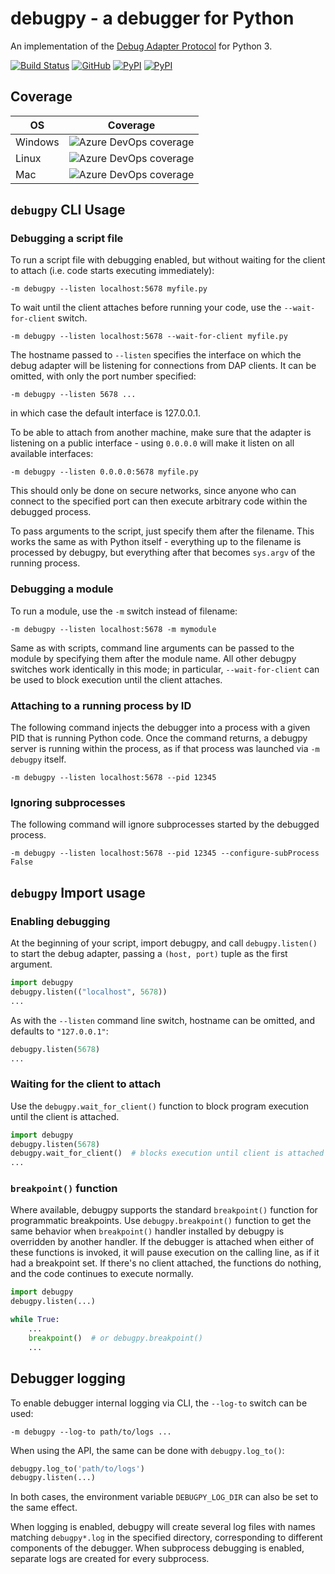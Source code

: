 # debugpy - a debugger for Python

An implementation of the [Debug Adapter Protocol](https://microsoft.github.io/debug-adapter-protocol/) for Python 3.

[![Build Status](https://dev.azure.com/debugpy/debugpy/_apis/build/status/debugpy-test-automation?branchName=main)](https://dev.azure.com/debugpy/debugpy/_build/latest?definitionId=1&branchName=main)
[![GitHub](https://img.shields.io/badge/license-MIT-brightgreen.svg)](https://raw.githubusercontent.com/microsoft/debugpy/main/LICENSE)
[![PyPI](https://img.shields.io/pypi/v/debugpy.svg)](https://pypi.org/project/debugpy/)
[![PyPI](https://img.shields.io/pypi/pyversions/debugpy.svg)](https://pypi.org/project/debugpy/)

## Coverage

| OS | Coverage |
|---|---|
| Windows | ![Azure DevOps coverage](https://img.shields.io/azure-devops/coverage/debugpy/debugpy/2) |
| Linux | ![Azure DevOps coverage](https://img.shields.io/azure-devops/coverage/debugpy/debugpy/3) |
| Mac | ![Azure DevOps coverage](https://img.shields.io/azure-devops/coverage/debugpy/debugpy/4) |

## `debugpy` CLI Usage

### Debugging a script file

To run a script file with debugging enabled, but without waiting for the client to attach (i.e. code starts executing immediately):

```console
-m debugpy --listen localhost:5678 myfile.py
```

To wait until the client attaches before running your code, use the `--wait-for-client` switch.

```console
-m debugpy --listen localhost:5678 --wait-for-client myfile.py
```

The hostname passed to `--listen` specifies the interface on which the debug adapter will be listening for connections from DAP clients. It can be omitted, with only the port number specified:

```console
-m debugpy --listen 5678 ...
```

in which case the default interface is 127.0.0.1.

To be able to attach from another machine, make sure that the adapter is listening on a public interface - using `0.0.0.0` will make it listen on all available interfaces:

```console
-m debugpy --listen 0.0.0.0:5678 myfile.py
```

This should only be done on secure networks, since anyone who can connect to the specified port can then execute arbitrary code within the debugged process.

To pass arguments to the script, just specify them after the filename. This works the same as with Python itself - everything up to  the filename is processed by debugpy, but everything after that becomes `sys.argv` of the running process.

### Debugging a module

To run a module, use the `-m` switch instead of filename:

```console
-m debugpy --listen localhost:5678 -m mymodule
```

Same as with scripts, command line arguments can be passed to the module by specifying them after the module name. All other debugpy switches work identically in this mode; in particular, `--wait-for-client` can be used to block execution until the client attaches.

### Attaching to a running process by ID

The following command injects the debugger into a process with a given PID that is running Python code. Once the command returns, a debugpy server is running within the process, as if that process was launched via `-m debugpy` itself.

```console
-m debugpy --listen localhost:5678 --pid 12345
```

### Ignoring subprocesses

The following command will ignore subprocesses started by the debugged process.

```console
-m debugpy --listen localhost:5678 --pid 12345 --configure-subProcess False
```

## `debugpy` Import usage

### Enabling debugging

At the beginning of your script, import debugpy, and call `debugpy.listen()` to start the debug adapter, passing a `(host, port)` tuple as the first argument.

```python
import debugpy
debugpy.listen(("localhost", 5678))
...
```

As with the `--listen` command line switch, hostname can be omitted, and defaults to `"127.0.0.1"`:

```python
debugpy.listen(5678)
...
```

### Waiting for the client to attach

Use the `debugpy.wait_for_client()` function to block program execution until the client is attached.

```python
import debugpy
debugpy.listen(5678)
debugpy.wait_for_client()  # blocks execution until client is attached
...
```

### `breakpoint()` function

Where available, debugpy supports the standard `breakpoint()` function for programmatic breakpoints. Use `debugpy.breakpoint()` function to get the same behavior when `breakpoint()` handler installed by debugpy is overridden by another handler. If the debugger is attached when either of these functions is invoked, it will pause execution on the calling line, as if it had a breakpoint set. If there's no client attached, the functions do nothing, and the code continues to execute normally.

```python
import debugpy
debugpy.listen(...)

while True:
    ...
    breakpoint()  # or debugpy.breakpoint()
    ...
```

## Debugger logging

To enable debugger internal logging via CLI, the `--log-to` switch can be used:

```console
-m debugpy --log-to path/to/logs ...
```

When using the API, the same can be done with `debugpy.log_to()`:

```py
debugpy.log_to('path/to/logs')
debugpy.listen(...)
```

In both cases, the environment variable `DEBUGPY_LOG_DIR` can also be set to the same effect.

When logging is enabled, debugpy will create several log files with names matching `debugpy*.log` in the specified directory, corresponding to different components of the debugger. When subprocess debugging is enabled, separate logs are created for every subprocess.
